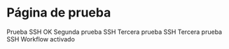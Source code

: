 # Página de prueba
Prueba SSH OK
Segunda prueba SSH
Tercera prueba SSH
Tercera prueba SSH
Workflow activado
